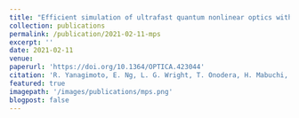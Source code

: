 ```yaml
---
title: "Efficient simulation of ultrafast quantum nonlinear optics with matrix product states"
collection: publications
permalink: /publication/2021-02-11-mps
excerpt: ''
date: 2021-02-11
venue: 
paperurl: 'https://doi.org/10.1364/OPTICA.423044'
citation: 'R. Yanagimoto, E. Ng, L. G. Wright, T. Onodera, H. Mabuchi, Optica <b>8</b>, 1306 (2021).'
featured: true
imagepath: '/images/publications/mps.png'
blogpost: false
---
```

